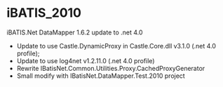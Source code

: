 iBATIS_2010
===========

iBATIS.Net DataMapper 1.6.2 update to .net 4.0

* Update to use Castle.DynamicProxy in Castle.Core.dll v3.1.0 (.net 4.0 profile);
* Update to use log4net v1.2.11.0 (.net 4.0 profile)
* Rewrite IBatisNet.Common.Utilities.Proxy.CachedProxyGenerator
* Small modify with IBatisNet.DataMapper.Test.2010 project 
